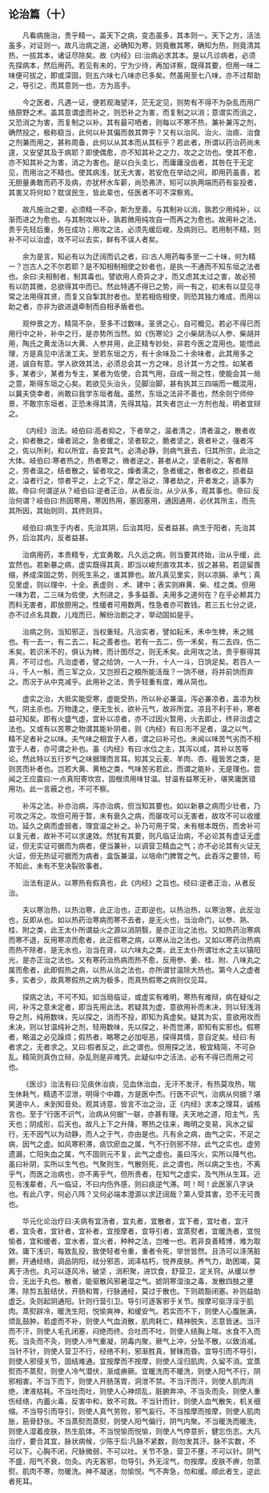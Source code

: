 ## 论治篇（十）


&emsp;&emsp;凡看病施治，贵乎精一。盖天下之病，变态虽多，其本则一。天下之方，活法虽多，对证则一。故凡治病之道，必确知为寒，则竟散其寒，确知为热，则竟清其热，一拔其本，诸证尽除矣。故《内经》曰∶治病必求其本。是以凡诊病者，必须先探病本，然后用药。若见有未的，宁为少待，再加详察，既得其要，但用一味二味便可拔之，即或深固，则五六味七八味亦已多矣。然虽用至七八味，亦不过帮助之，导引之，而其意则一也，方为高手。

&emsp;&emsp;今之医者，凡遇一证，便若观海望洋，茫无定见，则势有不得不为杂乱而用广络原野之术。盖其意谓虚而补之，则恐补之为害，而复制之以消；意谓实而消之，又恐消之为害，而复制之以补。其有最可哂者，则每以不寒不热，兼补兼泻之剂，确然投之，极称稳当，此何以补其偏而救其弊乎？又有以治风、治火、治痰、治食之剂兼而用之，甚称周备，此何以从其本而从其标乎？若此者，所谓以药治药尚未遑，又安望其及于病耶？即使偶愈，亦不知其补之之力，攻之之功也。使其不愈，亦不知其补之为害，消之为害也。是以白头圭匕，而庸庸没齿者，其咎在于无定见，而用治之不精也。使其病浅，犹无大害，若安危在举动之间，即用药虽善，若无胆量勇敢而药不及病，亦犹杯水车薪，尚恐弗济，矧可以执两端而药有妄投者，其害又将何如？耽误民生，皆此辈也，任医者不可不深察焉。

&emsp;&emsp;故凡施治之要，必须精一不杂，斯为至善。与其制补以消，孰若少用纯补，以渐而进之为愈也。与其制攻以补，孰若微用纯攻自一而再之为愈也。故用补之法，贵乎先轻后重，务在成功；用攻之法，必须先缓后峻，及病则已。若用制不精，则补不可以治虚，攻不可以去实，鲜有不误人者矣。

&emsp;&emsp;余为是言，知必有以为迂阔而讥之者，曰∶古人用药每多至一二十味，何为精一？岂古人之不尔若耶？是不知相制相使之妙者也，是执一不通而不知东垣之法者也。余曰∶夫相制者，制其毒也。譬欲用人奇异之才，而又虑其太过之害，故必预有以防其微，总欲得其中而已。然此特遇不得已之势，间一有之，初未有以显见寻常之法用得其贤，而复又自掣其肘者也。至若相佐相使，则恐其独力难成，而用以助之者，亦非为欲进退牵制而自相矛盾者也。

&emsp;&emsp;观仲景之方，精简不杂，至多不过数味。圣贤之心，自可概见。若必不得已而用行中之补，补中之行，是亦势所当然。如《伤寒论》之小柴胡汤以人参、柴胡并用，陶氏之黄龙汤以大黄、人参并用，此正精专妙处，非若今医之混用也。能悟此理，方是真见中活泼工夫。至若东垣之方，有十余味及二十余味者，此其用多之道，诚自有意。学人欲效其法，必须总会其一方之味，总计其一方之性。如某者多，某者少，某者为专主，某者为佐使，合其气用，自成一局之性，使能会其一局之意，斯得东垣之心矣。若欲见头治头，见脚治脚，甚有执其三四端而一概混用，以冀夫侥幸者，尚敢曰我学东垣者哉。虽然，东垣之法非不善也，然余则宁师仲景，不敢宗东垣者，正恐未得其清，先得其隘，其失者岂止一方剂也哉，明者宜辩之。

&emsp;&emsp;《内经》治法。岐伯曰∶高者抑之，下者举之，温者清之，清者温之，散者收之，抑者散之，燥者润之，急者缓之，坚者软之，脆者坚之，衰者补之，强者泻之，佐以所利，和以所宜，各安其气，必清必静，则病气衰去，归其所宗，此治之大体。岐伯曰∶寒者热之，热者寒之，微者逆之，甚者从之，坚者削之，客者除之，劳者温之，结者散之，留者攻之，燥者濡之，急者缓之，散者收之，损者益之，溢者行之，惊者平之，上之下之，摩之浴之，薄者劫之，开者发之，适事为故。帝曰∶何谓逆从？岐伯曰∶逆者正治，从者反治，从少从多，观其事也。帝曰∶反治何谓？岐伯曰∶热因寒用，寒因热用，塞因塞用，通因通用，必伏其所主，而先其所因，其始则同，其终则异。

&emsp;&emsp;岐伯曰∶病生于内者，先治其阴，后治其阳，反者益甚。病生于阳者，先治其外，后治其内，反者益甚。

&emsp;&emsp;治病用药，本贵精专，尤宜勇敢。凡久远之病，则当要其终始，治从乎缓，此宜然也。若新暴之病，虚实既得其真，即当以峻剂直攻其本，拔之甚易。若逗留畏缩，养成深固之势，则死生系之，谁其罪也。故凡真见里实，则以凉膈、承气；真见里虚，则以理中、十全。表虚则 、术、建中；表实则麻黄、柴、桂之类。但用一味为君，二三味为佐使，大剂进之，多多益善。夫用多之道何在？在乎必赖其力而料无害者，即放胆用之。性缓者可用数两，性急者亦可数钱。若三五七分之说，亦不过点名具数，儿戏而已，解纷治剧之才，举动固如是乎。

&emsp;&emsp;治病之则，当知邪正，当权重轻。凡治实者，譬如耘禾，禾中生稗，禾之贼也。有一去一，有二去二，耘之善者也。若有一去二，伤一禾矣，有二去四，伤二禾矣。若识禾不的，俱认为稗，而计图尽之，则无禾矣。此用攻之法，贵乎察得其真，不可过也。凡治虚者，譬之给饷，一人一升，十人一斗，日饷足矣。若百人一斗，千人一斛，而三军之众，又岂担石之粮所能活哉？一饷不继，将并前饷而弃之。而况于从中克减乎。此用补之法，贵乎轻重有度，难从简也。

&emsp;&emsp;虚实之治，大抵实能受寒，虚能受热，所以补必兼温，泻必兼凉者，盖凉为秋气，阴主杀也。万物逢之，便无生长，欲补元气，故非所宜。凉且不利于补，寒者益可知矣。即有火盛气虚，宜补以凉者，亦不过因火暂用，火去即止，终非治虚之法也。又或有以苦寒之物谓其能补阴者，则《内经》有曰∶形不足者，温之以气，精不足者补之以味。夫气味之相宜于人者，谓之曰补可也。未闻以味苦气劣而不相宜于人者，亦可谓之补也。虽《内经》有曰∶水位之主，其泻以咸，其补以苦等论。然此特以五行岁气之味据理而言耳。矧其又云麦、羊肉、杏、薤皆苦之类，是则苦而补者也。岂若大黄、黄柏之类，气味苦劣若此，而谓之能补，无是理也。尝闻之王应震曰∶一点真阳寄坎宫，固根须用味甘温。甘温有益寒无补，堪笑庸医错用功。此一言蔽之也，不可不察。

&emsp;&emsp;补泻之法，补亦治病，泻亦治病，但当知其要也。如以新暴之病而少壮者，乃可攻之泻之。攻但可用于暂，未有衰久之病，而屡攻可以无害者，故攻不可以收缓功。延久之病而虚弱者，理宜温之补之。补乃可用于常，未有根本既伤，而舍补可以复元者，故补不可以求速效。然犹有其要，则凡临证治病，不必论其有虚证无虚证，但无实证可据而为病者，便当兼补，以调营卫精血之气；亦不必论其有火证无火证，但无热证可据而为病者，盒饭兼温，以培命门脾胃之气。此吞泻之要领，苟不知此，未有不至决裂败事者。

&emsp;&emsp;治法有逆从，以寒热有假真也，此《内经》之旨也。经曰∶逆者正治，从者反治。

&emsp;&emsp;夫以寒治热，以热治寒，此正治也，正即逆也。以热治热，以寒治寒，此反治也，反即从也。如以热药治寒病而寒不去者，是无火也，当治命门，以参、熟、桂、附之类，此王太仆所谓益火之源以消阴翳，是亦正治之法也。又如热药治寒病而寒不退，反用寒凉而愈者，此正假寒之病，以寒从治之法也。又如以寒药治热病而热不除者，是无水也，治当在肾，以六味丸之类，此王太仆所谓壮水之主以镇阳光，是亦正治之法也。又有寒药治热病而热不愈，反用参、姜、桂、附、八味丸之属而愈者，此即假热之病，以热从治之法也，亦所谓甘温除大热也。第今人之虚者多，实者少，故真寒假热之病为极多，而真热假寒之病则仅见耳。

&emsp;&emsp;探病之法，不可不知。如当局临证，或虚实有难明，寒热有难辩，病在疑似之间，补泻之意未定者，即当先用此法。若疑其为虚，意欲用补而未决，则以轻浅消导之剂，纯用数味，先以探之，消而不投，即知为真虚矣。疑其为实，意欲用攻而未决，则以甘温纯补之剂，轻用数味，先以探之，补而觉滞，即知有实邪也。假寒者，略温之必见躁烦；假热者，略寒之必加呕恶，探得其情，意自定矣。经曰∶有者求之，无者求之。又曰∶假者反之，此之谓也。但用探之法，极宜精简，不可杂乱。精简则真伪立辩，杂乱则是非难凭。此疑似中之活法，必有不得已而用之可也。

&emsp;&emsp;《医诊》治法有曰∶见痰休治痰，见血休治血，无汗不发汗，有热莫攻热，喘生休耗气，精遗不涩泄，明得个中趣，方是医中杰。行医不识气，治病从何据？堪笑道中人，未到知音处。观其诗意，皆言不治之治，正《内经》求本之理耳，诚格言也。至于“行医不识气，治病从何据”一联，亦甚有理。夫天地之道，阳主气，先天也；阴成形，后天也。故凡上下之升降，寒热之往来，晦明之变易，风水之留行，无不因气以为动静，而人之于气，亦由是也。凡有余之病，由气之实，不足之病，因气之虚。如风寒积滞，痰饮瘀血之属，气不行则邪不除，此气之实也。虚劳遗漏，亡阳失血之属，气不固则元不复，此气之虚也。虽曰泻火，实所以降气也。虽曰补阴，实所以生气也。气聚则生，气散则死，此之谓也。所以病之生也，不离乎气，而医之治病也，亦不离乎气，但所贵者，在知气之虚实，及气所从生耳。近见有浅辈者，凡一临证，不曰内伤外感，则曰痰逆气滞。呵！呵！此医家八字诀也。有此八字，何必八阵？又何必端本澄源以求迂阔哉？第人受其害，恐不无可畏也。

&emsp;&emsp;华元化论治疗曰∶夫病有宜汤者，宜丸者，宜散者，宜下者，宜吐者，宜汗者，宜灸者，宜针者，宜补者，宜按摩者，宜导引者，宜蒸熨者，宜暖洗者，宜悦愉者，宜和缓者，宜水者，宜火者，种种之法，岂唯一也。若非良善精博，难为取效。庸下浅识，每致乱投，致使轻者令重，重者令死，举世皆然。且汤可以涤荡脏腑，开通经络，调品阴阳，祛分邪恶，润泽枯朽，悦养皮肤。养气力，助困竭，莫离于汤也。丸可以逐风冷，破坚 ，消积聚，进饮食，舒营卫，定关窍。从缓以参合，无出于丸也。散者，能驱散风邪暑湿之气。摅阴寒湿浊之毒，发散四肢之壅滞，除剪五脏结伏，开肠和胃，行脉通经，莫过于散也。下则疏豁闭塞。补则益助虚乏。灸则起阴通阳。针则行营引卫。导引可逐客邪于关节。按摩可驱浮淫于肌肉。蒸熨辟冷，暖洗生阳，悦愉爽神，和缓安气。若实而不下，则使人心腹胀满，烦乱鼓肿。若虚而不补，则使人气血消散，肌肉耗亡，精神脱失，志意皆迷。当汗而不汗，则使人毛孔闭塞，闷绝而终。合吐而不吐，则使人结胸上喘，水食不入而死。当灸而不灸，则使人冷气重凝，阴毒内聚，厥气上冲，分坠不散，以致消减。当针不针，则使人营卫不行，经络不利，邪渐胜真，冒昧而昏。宜导引而不导引，则使人邪侵关节，固结难通。宜按摩而不按摩，则使人淫归肌肉，久留不消。宜蒸熨而不蒸熨，则使人冷气潜伏，渐成痹厥。宜暖洗而不暖洗，则使人阳气不行，阴邪相害。不当下而下，则使人开肠荡胃，洞泄不禁。不当汗而汗，则使人肌肉消绝，津液枯耗。不当吐而吐，则使人心神烦乱，脏腑奔冲。不当灸而灸，则使人重伤经络，内蓄火毒，反害中和，致不可救。不当针而针，则使人血气散失，机关细缩。不当导引而导引，则使人真气劳败，邪气妄行。不当按摩而按摩，则使人肌肉胀，筋骨舒张。不当蒸熨而蒸熨，则使人阳气偏行，阴气内聚。不当暖洗而暖洗，则使人湿着皮肤，热生肌体。不当悦愉而悦愉，则使人气停意折，健忘伤志。大凡治疗，要合其宜，脉状病候，少陈于后∶凡脉不紧数，则勿发其汗。脉不实数，不可以下。心胸不闭，尺脉微弱，不可以吐。关节不急，营卫不壅，不可以针。阴气不盛，阳气不衰，勿灸。内无客邪，勿导引。外无淫气，勿按摩。皮肤不痹，勿蒸熨。肌肉不寒，勿暖洗。神不凝迷，勿愉悦。气不奔急，勿和缓。顺此者生，逆此者死耳。

